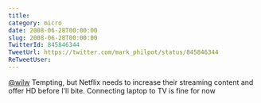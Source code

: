 ```yaml
---
title: 
category: micro
date: 2008-06-28T00:00:00
slug: 2008-06-28T00:00:00
TwitterId: 845846344
TweetUrl: https://twitter.com/mark_philpot/status/845846344
ReTweetUser: 
---
```


[@wilw](https://twitter.com/wilw) Tempting, but Netflix needs to increase their streaming content and offer HD before I'll bite. Connecting laptop to TV is fine for now